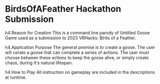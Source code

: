 # BirdsOfAFeather Hackathon Submission

h4.Reason for Creation
This is a command line parody of Untitled Goose Game used as a submission to 2023 VRHacks: Birds of a Feather. 

h4.Application Purpose
The general premise is to create a goose. The user will cerate a goose that can complete a series of actions. The user must choose between these actions to keep the goose alive, or simply create chaos, during it's natural lifespan.

h4.How to Play
All instruction on gameplay are included in the descriptions at runtime.
